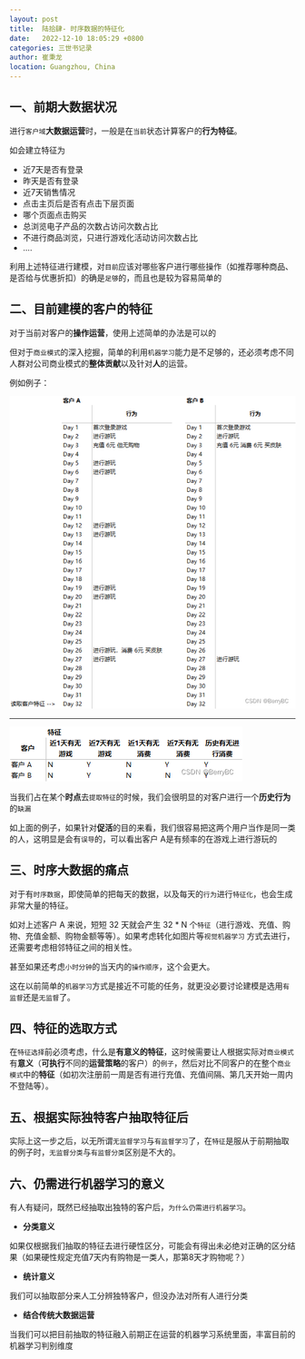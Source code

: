 ```yaml
---
layout: post
title:  陆拾肆- 时序数据的特征化
date:   2022-12-10 18:05:29 +0800
categories: 三世书记录
author: 崔秉龙
location: Guangzhou, China
---
```


## 一、前期大数据状况

进行`客户域`**大数据运营**时，一般是在`当前`状态计算客户的**行为特征**。

如会建立特征为
- 近7天是否有登录
- 昨天是否有登录
- 近7天销售情况
- 点击主页后是否有点击下层页面
- 哪个页面点击购买
- 总浏览电子产品的次数占访问次数占比
- 不进行商品浏览，只进行游戏化活动访问次数占比
- ....

利用上述特征进行建模，对`目前`应该对哪些客户进行哪些操作（如推荐哪种商品、是否给与优惠折扣）的确是`足够`的，而且也是较为容易简单的


## 二、目前建模的客户的特征

对于当前对客户的**操作运营**，使用上述简单的办法是可以的

但对于`商业模式`的深入挖掘，简单的利用`机器学习`能力是不足够的，还必须考虑不同人群对公司商业模式的**整体贡献**以及针对**人**的运营。

例如例子：

![客户行为](/photo/InPost/64-1.png)

-----------------------

![特征](/photo/InPost/64-2.png)

当我们占在某个**时点**去`提取特征`的时候，我们会很明显的对客户进行一个**历史行为**的`缺漏`

如上面的例子，如果针对**促活**的目的来看，我们很容易把这两个用户当作是同一类的人，这明显是会有`误导`的，可以看出客户 A是有频率的在游戏上进行游玩的


## 三、时序大数据的痛点

对于有`时序数据`，即使简单的把每天的数据，以及每天的`行为`进行`特征化`，也会生成非常大量的特征。

如对上述客户 A 来说，短短 32 天就会产生 32 * N 个`特征`（进行游戏、充值、购物、充值金额、购物金额等等）。如果考虑转化如图片等`视觉机器学习` 方式去进行，还需要考虑相邻特征之间的相关性。

甚至如果还考虑`小时分钟`的当天内的`操作顺序`，这个会更大。

这在以前简单的`机器学习`方式是接近不可能的任务，就更没必要讨论建模是选用`有监督`还是`无监督`了。


## 四、特征的选取方式

在`特征选择`前必须考虑，什么是**有意义的特征**，这时候需要让人根据实际对`商业模式`有**意义**（**可执行**不同的**运营策略**的客户）的`例子`，然后对比不同客户的在整个`商业模式`中的**特征**（如初次注册前一周是否有进行充值、充值间隔、第几天开始一周内不登陆等）。


## 五、根据实际独特客户抽取特征后

实际上这一步之后，以无所谓`无监督学习`与`有监督学习`了，在`特征`是服从于前期抽取的例子时，`无监督分类`与`有监督分类`区别是不大的。


## 六、仍需进行机器学习的意义

有人有疑问，既然已经抽取出独特的客户后，`为什么仍需进行机器学习`。

- **分类意义**

如果仅根据我们抽取的特征去进行硬性区分，可能会有得出未必绝对正确的区分结果（如果硬性规定充值7天内有购物是一类人，那第8天才购物呢？）

- **统计意义**

我们可以抽取部分来人工分辨独特客户，但没办法对所有人进行分类

- **结合传统大数据运营**

当我们可以把目前抽取的特征融入前期正在运营的机器学习系统里面，丰富目前的机器学习判别维度